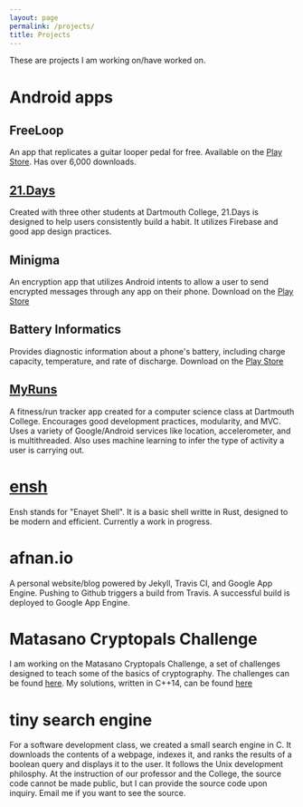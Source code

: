 ```yaml
---
layout: page
permalink: /projects/
title: Projects
---
```


These are projects I am working on/have worked on. 

# Android apps

## FreeLoop 
An app that replicates a guitar looper pedal for free. Available on 
the [Play Store](https://play.google.com/store/apps/details?id=com.enayet.loopr). 
Has over 6,000 downloads.

## [21.Days](https://github.com/afnanenayet/21.Days)
Created with three other students at Dartmouth College, 21.Days is designed 
to help users consistently build a habit. It utilizes Firebase and good app 
design practices.

## Minigma
An encryption app that utilizes Android intents to allow a user to send encrypted 
messages through any app on their phone. Download on the 
[Play Store](https://play.google.com/store/apps/details?id=com.enayet.minigma)

## Battery Informatics
Provides diagnostic information about a phone's battery, including charge 
capacity, temperature, and rate of discharge. Download on the 
[Play Store](https://play.google.com/store/apps/details?id=com.enayet.powinfo)

## [MyRuns](https://github.com/afnanenayet/MyRuns6)
A fitness/run tracker app created for a computer science class at Dartmouth College. 
Encourages good development practices, modularity, and MVC. Uses a variety of 
Google/Android services like location, accelerometer, and is multithreaded. 
Also uses machine learning to infer the type of activity a user is carrying out.

# [ensh](https://github.com/afnanenayet/Enayet-Shell)
Ensh stands for "Enayet Shell". It is a basic shell writte in Rust, designed 
to be modern and efficient. Currently a work in progress. 

# afnan.io
A personal website/blog powered by Jekyll, Travis CI, and Google App Engine. Pushing to 
Github triggers a build from Travis. A successful build is deployed to 
Google App Engine. 

# Matasano Cryptopals Challenge
I am working on the Matasano Cryptopals Challenge, a set of challenges designed 
to teach some of the basics of cryptography. The challenges can be found 
[here](https://cryptopals.com). My solutions, written in C++14, can be found 
[here](https://github.com/afnanenayet/Cryptopals_Challenge)

# tiny search engine
For a software development class, we created a small search engine in C. 
It downloads the contents of a webpage, indexes it, and ranks the results 
of a boolean query and displays it to the user. It follows the Unix development 
philosphy. At the instruction of our professor and the College, the source code 
cannot be made public, but I can provide the source code upon inquiry. 
Email me if you want to see the source. 

